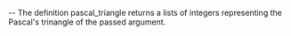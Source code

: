 -- The definition pascal_triangle returns a lists of integers representing the Pascal's trinangle of the passed argument.
